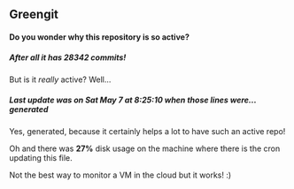 ## Greengit

#### Do you wonder why this repository is so active?

##### After all it has 28342 commits!

But is it *really* active? Well...

##### Last update was on Sat May 7 at 8:25:10 when those lines were... generated

Yes, generated, because it certainly helps a lot to have such an active repo!

Oh and there was **27%** disk usage on the machine
where there is the cron updating this file.

Not the best way to monitor a VM in the cloud but it works! :)
